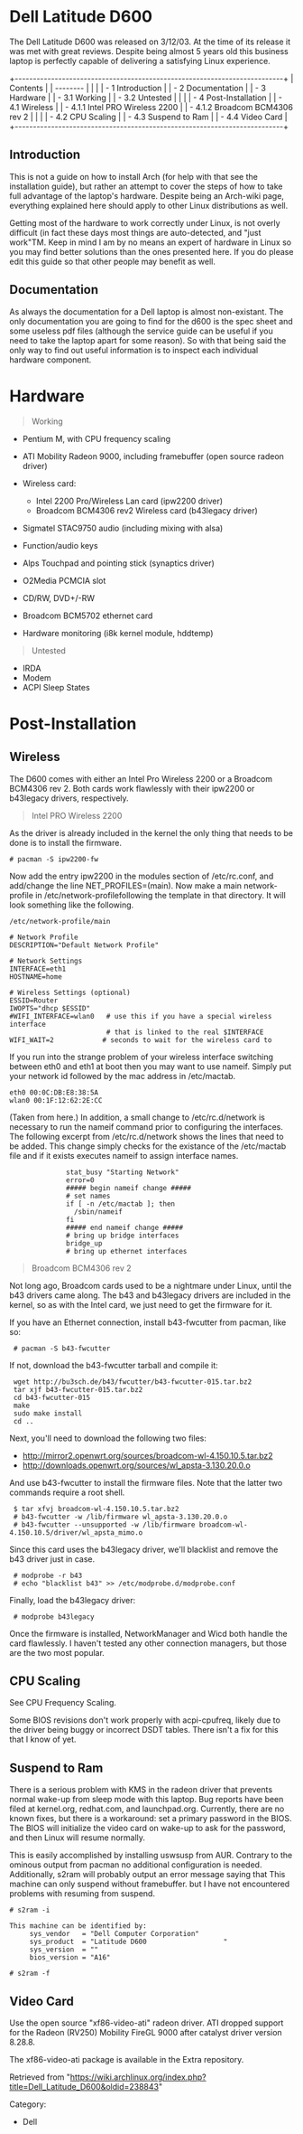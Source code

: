 Dell Latitude D600
==================

The Dell Latitude D600 was released on 3/12/03. At the time of its
release it was met with great reviews. Despite being almost 5 years old
this business laptop is perfectly capable of delivering a satisfying
Linux experience.

+--------------------------------------------------------------------------+
| Contents                                                                 |
| --------                                                                 |
|                                                                          |
| -   1 Introduction                                                       |
| -   2 Documentation                                                      |
| -   3 Hardware                                                           |
|     -   3.1 Working                                                      |
|     -   3.2 Untested                                                     |
|                                                                          |
| -   4 Post-Installation                                                  |
|     -   4.1 Wireless                                                     |
|         -   4.1.1 Intel PRO Wireless 2200                                |
|         -   4.1.2 Broadcom BCM4306 rev 2                                 |
|                                                                          |
|     -   4.2 CPU Scaling                                                  |
|     -   4.3 Suspend to Ram                                               |
|     -   4.4 Video Card                                                   |
+--------------------------------------------------------------------------+

Introduction
------------

This is not a guide on how to install Arch (for help with that see the
installation guide), but rather an attempt to cover the steps of how to
take full advantage of the laptop's hardware. Despite being an Arch-wiki
page, everything explained here should apply to other Linux
distributions as well.

Getting most of the hardware to work correctly under Linux, is not
overly difficult (in fact these days most things are auto-detected, and
"just work"TM. Keep in mind I am by no means an expert of hardware in
Linux so you may find better solutions than the ones presented here. If
you do please edit this guide so that other people may benefit as well.

Documentation
-------------

As always the documentation for a Dell laptop is almost non-existant.
The only documentation you are going to find for the d600 is the spec
sheet and some useless pdf files (although the service guide can be
useful if you need to take the laptop apart for some reason). So with
that being said the only way to find out useful information is to
inspect each individual hardware component.

Hardware
========

> Working

-   Pentium M, with CPU frequency scaling
-   ATI Mobility Radeon 9000, including framebuffer (open source radeon
    driver)
-   Wireless card:
    -   Intel 2200 Pro/Wireless Lan card (ipw2200 driver)
    -   Broadcom BCM4306 rev2 Wireless card (b43legacy driver)

-   Sigmatel STAC9750 audio (including mixing with alsa)
-   Function/audio keys
-   Alps Touchpad and pointing stick (synaptics driver)
-   O2Media PCMCIA slot
-   CD/RW, DVD+/-RW
-   Broadcom BCM5702 ethernet card
-   Hardware monitoring (i8k kernel module, hddtemp)

> Untested

-   IRDA
-   Modem
-   ACPI Sleep States

Post-Installation
=================

Wireless
--------

The D600 comes with either an Intel Pro Wireless 2200 or a Broadcom
BCM4306 rev 2. Both cards work flawlessly with their ipw2200 or
b43legacy drivers, respectively.

> Intel PRO Wireless 2200

As the driver is already included in the kernel the only thing that
needs to be done is to install the firmware.

    # pacman -S ipw2200-fw

Now add the entry ipw2200 in the modules section of /etc/rc.conf, and
add/change the line NET_PROFILES=(main). Now make a main network-profile
in /etc/network-profilefollowing the template in that directory. It will
look something like the following.

    /etc/network-profile/main

    # Network Profile
    DESCRIPTION="Default Network Profile"

    # Network Settings
    INTERFACE=eth1
    HOSTNAME=home

    # Wireless Settings (optional)
    ESSID=Router
    IWOPTS="dhcp $ESSID"
    #WIFI_INTERFACE=wlan0   # use this if you have a special wireless interface
                            # that is linked to the real $INTERFACE
    WIFI_WAIT=2            # seconds to wait for the wireless card to

If you run into the strange problem of your wireless interface switching
between eth0 and eth1 at boot then you may want to use nameif. Simply
put your network id followed by the mac address in /etc/mactab.

    eth0 00:0C:DB:E8:38:5A
    wlan0 00:1F:12:62:2E:CC

(Taken from here.) In addition, a small change to /etc/rc.d/network is
necessary to run the nameif command prior to configuring the interfaces.
The following excerpt from /etc/rc.d/network shows the lines that need
to be added. This change simply checks for the existance of the
/etc/mactab file and if it exists executes nameif to assign interface
names.

                  stat_busy "Starting Network"
                  error=0
                  ##### begin nameif change #####
                  # set names
                  if [ -n /etc/mactab ]; then
                    /sbin/nameif
                  fi
                  ##### end nameif change #####
                  # bring up bridge interfaces
                  bridge_up
                  # bring up ethernet interfaces

> Broadcom BCM4306 rev 2

Not long ago, Broadcom cards used to be a nightmare under Linux, until
the b43 drivers came along. The b43 and b43legacy drivers are included
in the kernel, so as with the Intel card, we just need to get the
firmware for it.

If you have an Ethernet connection, install b43-fwcutter from pacman,
like so:

     # pacman -S b43-fwcutter

If not, download the b43-fwcutter tarball and compile it:

     wget http://bu3sch.de/b43/fwcutter/b43-fwcutter-015.tar.bz2
     tar xjf b43-fwcutter-015.tar.bz2
     cd b43-fwcutter-015
     make
     sudo make install
     cd ..

Next, you'll need to download the following two files:

-   http://mirror2.openwrt.org/sources/broadcom-wl-4.150.10.5.tar.bz2  
-   http://downloads.openwrt.org/sources/wl_apsta-3.130.20.0.o

And use b43-fwcutter to install the firmware files. Note that the latter
two commands require a root shell.

     $ tar xfvj broadcom-wl-4.150.10.5.tar.bz2
     # b43-fwcutter -w /lib/firmware wl_apsta-3.130.20.0.o
     # b43-fwcutter --unsupported -w /lib/firmware broadcom-wl-4.150.10.5/driver/wl_apsta_mimo.o

Since this card uses the b43legacy driver, we'll blacklist and remove
the b43 driver just in case.

     # modprobe -r b43
     # echo "blacklist b43" >> /etc/modprobe.d/modprobe.conf

Finally, load the b43legacy driver:

     # modprobe b43legacy

Once the firmware is installed, NetworkManager and Wicd both handle the
card flawlessly. I haven't tested any other connection managers, but
those are the two most popular.

CPU Scaling
-----------

See CPU Frequency Scaling.

Some BIOS revisions don't work properly with acpi-cpufreq, likely due to
the driver being buggy or incorrect DSDT tables. There isn't a fix for
this that I know of yet.

Suspend to Ram
--------------

There is a serious problem with KMS in the radeon driver that prevents
normal wake-up from sleep mode with this laptop. Bug reports have been
filed at kernel.org, redhat.com, and launchpad.org. Currently, there are
no known fixes, but there is a workaround: set a primary password in the
BIOS. The BIOS will initialize the video card on wake-up to ask for the
password, and then Linux will resume normally.

This is easily accomplished by installing uswsusp from AUR. Contrary to
the ominous output from pacman no additional configuration is needed.
Additionally, s2ram will probably output an error message saying that
This machine can only suspend without framebuffer. but I have not
encountered problems with resuming from suspend.

    # s2ram -i

    This machine can be identified by:
         sys_vendor   = "Dell Computer Corporation"
         sys_product  = "Latitude D600                   "
         sys_version  = ""
         bios_version = "A16"

    # s2ram -f

Video Card
----------

Use the open source "xf86-video-ati" radeon driver. ATI dropped support
for the Radeon (RV250) Mobility FireGL 9000 after catalyst driver
version 8.28.8.

The xf86-video-ati package is available in the Extra repository.

Retrieved from
"https://wiki.archlinux.org/index.php?title=Dell_Latitude_D600&oldid=238843"

Category:

-   Dell
